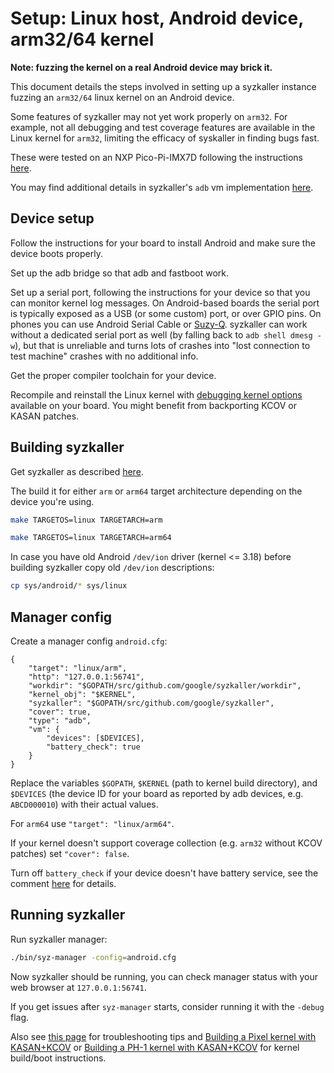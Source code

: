 # Setup: Linux host, Android device, arm32/64 kernel

**Note: fuzzing the kernel on a real Android device may brick it.**

This document details the steps involved in setting up a syzkaller instance fuzzing an `arm32/64` linux kernel on an Android device.

Some features of syzkaller may not yet work properly on `arm32`. For example, not all debugging and test coverage features are available in the Linux kernel for `arm32`, limiting the efficacy of syskaller in finding bugs fast.

These were tested on an NXP Pico-Pi-IMX7D following the instructions [here](https://developer.android.com/things/hardware/developer-kits.html).

You may find additional details in syzkaller's `adb` vm implementation [here](/vm/adb/adb.go).

## Device setup

Follow the instructions for your board to install Android and make sure the device boots properly.

Set up the adb bridge so that adb and fastboot work.

Set up a serial port, following the instructions for your device so that you can monitor kernel log messages. On Android-based boards the serial port is typically exposed as a USB (or some custom) port, or over GPIO pins. On phones you can use Android Serial Cable or [Suzy-Q](https://chromium.googlesource.com/chromiumos/platform/ec/+/master/docs/case_closed_debugging.md). syzkaller can work without a dedicated serial port as well (by falling back to `adb shell dmesg -w`), but that is unreliable and turns lots of crashes into "lost connection to test machine" crashes with no additional info.

Get the proper compiler toolchain for your device.

Recompile and reinstall the Linux kernel with [debugging kernel options](https://github.com/xairy/syzkaller/blob/up-docs/docs/linux/kernel_configs.md) available on your board. You might benefit from backporting KCOV or KASAN patches.

## Building syzkaller

Get syzkaller as described [here](/docs/linux/setup.md#go-and-syzkaller).

The build it for either `arm` or `arm64` target architecture depending on the device you're using.

``` bash
make TARGETOS=linux TARGETARCH=arm
```

``` bash
make TARGETOS=linux TARGETARCH=arm64
```

In case you have old Android `/dev/ion` driver (kernel <= 3.18) before building syzkaller copy old `/dev/ion` descriptions:

``` bash
cp sys/android/* sys/linux
```

## Manager config

Create a manager config `android.cfg`:

```
{
	"target": "linux/arm",
	"http": "127.0.0.1:56741",
	"workdir": "$GOPATH/src/github.com/google/syzkaller/workdir",
	"kernel_obj": "$KERNEL",
	"syzkaller": "$GOPATH/src/github.com/google/syzkaller",
	"cover": true,
	"type": "adb",
	"vm": {
		"devices": [$DEVICES],
		"battery_check": true
	}
}
```

Replace the variables `$GOPATH`, `$KERNEL` (path to kernel build directory), and `$DEVICES` (the device ID for your board as reported by adb devices, e.g. `ABCD000010`) with their actual values.

For `arm64` use `"target": "linux/arm64"`.

If your kernel doesn't support coverage collection (e.g. `arm32` without KCOV patches) set `"cover": false`.

Turn off `battery_check` if your device doesn't have battery service, see the comment [here](/vm/adb/adb.go) for details.

## Running syzkaller

Run syzkaller manager:

``` bash
./bin/syz-manager -config=android.cfg
```

Now syzkaller should be running, you can check manager status with your web browser at `127.0.0.1:56741`.

If you get issues after `syz-manager` starts, consider running it with the `-debug` flag.

Also see [this page](/docs/troubleshooting.md) for troubleshooting tips and [Building a Pixel kernel with KASAN+KCOV](https://source.android.com/devices/tech/debug/kasan-kcov) or [Building a PH-1 kernel with KASAN+KCOV](https://github.com/EssentialOpenSource/kernel-manifest/blob/master/README.md) for kernel build/boot instructions.
